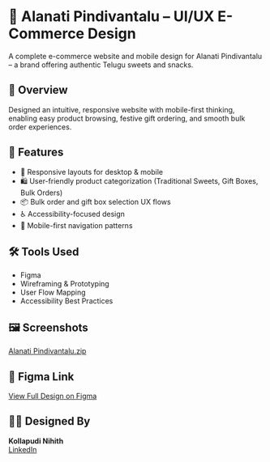 # 🍬 Alanati Pindivantalu – UI/UX E-Commerce Design

A complete e-commerce website and mobile design for Alanati Pindivantalu – a brand offering authentic Telugu sweets and snacks.

## 🧩 Overview

Designed an intuitive, responsive website with mobile-first thinking, enabling easy product browsing, festive gift ordering, and smooth bulk order experiences.

## 🎯 Features
- 🎨 Responsive layouts for desktop & mobile
- 🛍️ User-friendly product categorization (Traditional Sweets, Gift Boxes, Bulk Orders)
- 📦 Bulk order and gift box selection UX flows
- ♿ Accessibility-focused design
- 📱 Mobile-first navigation patterns

## 🛠 Tools Used
- Figma
- Wireframing & Prototyping
- User Flow Mapping
- Accessibility Best Practices

## 🖼️ Screenshots
[Alanati Pindivantalu.zip](https://github.com/user-attachments/files/21182280/Alanati.Pindivantalu.zip)


## 🔗 Figma Link
[View Full Design on Figma]([https://www.figma.com/your-link-here](https://www.figma.com/proto/T9UnqrC732h9wMsoEKG8Em/Alanati-Pindivantalu?page-id=88%3A44052&node-id=88-44053&p=f&viewport=350%2C297%2C0.18&t=whMJ2QM3SuJkFyCB-1&scaling=min-zoom&content-scaling=fixed&starting-point-node-id=88%3A44053))

## 👨‍🎨 Designed By
**Kollapudi Nihith**  
[LinkedIn](https://linkedin.com/in/kollapudi-nihith)
